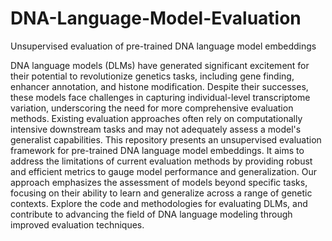 # DNA-Language-Model-Evaluation
Unsupervised evaluation of pre-trained DNA language model embeddings


DNA language models (DLMs) have generated significant excitement for their potential to revolutionize genetics tasks, including gene finding, enhancer annotation, and histone modification. Despite their successes, these models face challenges in capturing individual-level transcriptome variation, underscoring the need for more comprehensive evaluation methods. Existing evaluation approaches often rely on computationally intensive downstream tasks and may not adequately assess a model's generalist capabilities.
This repository presents an unsupervised evaluation framework for pre-trained DNA language model embeddings. It aims to address the limitations of current evaluation methods by providing robust and efficient metrics to gauge model performance and generalization. Our approach emphasizes the assessment of models beyond specific tasks, focusing on their ability to learn and generalize across a range of genetic contexts.
Explore the code and methodologies for evaluating DLMs, and contribute to advancing the field of DNA language modeling through improved evaluation techniques.
